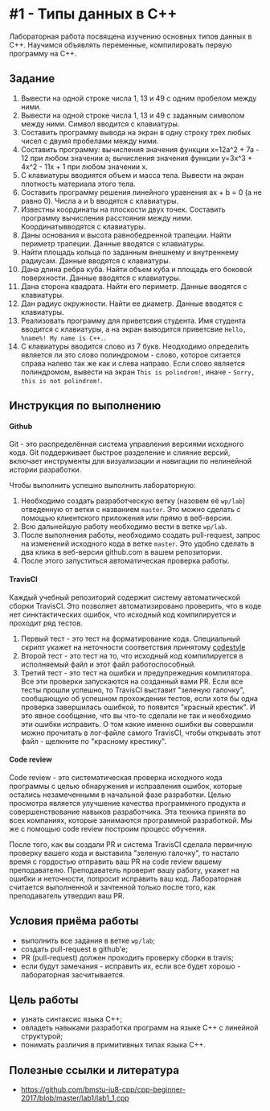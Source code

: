 # #1 - Типы данных в C++
Лабораторная работа посвящена изучению основных типов данных в C++. Научимся объявлять переменные, компилировать первую программу на C++.

## Задание
1. Вывести на одной строке числа 1, 13 и 49 с одним пробелом между ними.
1. Вывести на одной строке числа 1, 13 и 49 с заданным символом между ними. Символ вводится с клавиатуры.
1. Составить программу вывода на экран в одну строку трех любых чисел с двумя пробелами между ними.
1. Составить программу:
   вычисления значения функции x=12a^2 + 7a - 12 при любом значении а;
   вычисления значения функции y=3x^3 + 4x^2 - 11x + 1 при любом значении x.
1. С клавиатуры вводиятся объем и масса тела. Вывести на экран плотность материала этого тела.
1. Составить программу решения линейного уравнения ax + b = 0 (a не равно 0). Числа a и b вводятся с клавиатуры.
1. Известны координаты на плоскости двух точек. Составить программу вычисления расстояния между ними. Координатывводятся с клавиатуры.
1. Даны основания и высота равнобедренной трапеции. Найти периметр трапеции. Данные вводятся с клавиатуры.
1. Найти площадь кольца по заданным внешнему и внутреннему радиусам. Данные вводятся с клавиатуры.
1. Дана длина ребра куба. Найти объем куба и площадь его боковой поверхности. Данные вводятся с клавиатуры.
1. Дана сторона квадрата. Найти его периметр. Данные вводятся с клавиатуры.
1. Дан радиус окружности. Найти ее диаметр. Данные вводятся с клавиатуры.
1. Реализовать программу для приветсвия студента. Имя студента вводится с клавиатуры, а на экран выводится приветсвие `Hello, %name%! My name is C++.`.
1. С клавиатуры вводится слово из 7 букв. Неодходимо определить является ли это слово полиндромом - слово, которое ситается справа налево так же как и слева направо. Если слово является полиндромом, вывести на экран `This is polindrom!`, иначе - `Sorry, this is not polindrom!`.

## Инструкция по выполнению
#### Github
Git - это распределённая система управления версиями исходного кода. Git поддерживает быстрое разделение и слияние версий, включает инструменты для визуализации и навигации по нелинейной истории разработки.

Чтобы выполнить успешно выполнить лабораторную:
1. Необходимо создать разработческую ветку (назовем её `wp/lab`) отведенную от ветки с названием `master`. Это можно сделать с помощью клиентского приложения или прямо в веб-версии.
1. Всю дальнейшую работу необходимо вести в ветке `wp/lab`.
1. После выполнения работы, необходимо создать pull-request, запрос на изменений исходного кода в ветке `master`. Это удобно сделать в два клика в веб-версии github.com в вашем репозитории.
1. После этого запуститься автоматическая проверка работы.

#### TravisCI
Каждый учебный репозиторий содержит систему автоматической сборки TravisCI. Это позволяет автоматизировано проверить, что в коде нет синктактических ошибок, что исходный код компилируется и проходит ряд тестов.
1. Первый тест - это тест на форматирование кода. Специальный скрипт укажет на неточности соответствия принятому [codestyle](https://github.com/bmstu-iu8-cpp/cpp-beginner-2017/blob/master/styleguide.md)
1. Второй тест - это тест на то, что исходный код компилируется в исполняемый файл и этот файл работоспособный.
1. Третий тест - это тест на ошибки и предупрежедния компилятора.
Все эти проверки запускаются на созданный вами PR. Если все тесты прошли успешно, то TravisCI выставит "зеленую галочку", сообщающую об успешном прохождении тестов, если хотя бы одна проверка завершилась ошибкой, то появится "красный крестик". И это явное сообщение, что вы что-то сделали не так и необходимо эти ошибки исправить. О том какие именно ошибки вы совершили можно прочитать в лог-файле самого TravisCI, чтобы открывать этот файл - щелкните по "красному крестику".

#### Code review
Code review - это систематическая проверка исходного кода программы с целью обнаружения и исправления ошибок, которые остались незамеченными в начальной фазе разработки. Целью просмотра является улучшение качества программного продукта и совершенствование навыков разработчика. Эта техника принята во всех компаниях, которые занимаются программной разработкой. Мы же с помощью code review построим процесс обучения.

После того, как вы создали PR и система TravisCI сделала первичную проверку вашего кода и выставила "зеленую галочку", то настало время с гордостью отправить ваш PR на code review вашему преподавателю. Преподаватель проверит вашу работу, укажет на ошибки и неточности, попросит исправить ваш код. Лабораторная считается выполненной и зачтенной только после того, как преподаватель утвердил ваш PR.

## Условия приёма работы
* выполнить все задания в ветке `wp/lab`;
* создать pull-request в github'e;
* PR (pull-request) должен проходить проверку сборки в travis;
* если будут замечания - исправить их, если все будет хорошо - лабораторная засчитывается.

## Цель работы
- узнать синтаксис языка C++;
- овладеть навыками разработки программ на языке C++ с линейной структурой;
- понимать различия в примитивных типах языка C++.

## Полезные ссылки и литература
* https://github.com/bmstu-iu8-cpp/cpp-beginner-2017/blob/master/lab1/lab1_1.cpp

